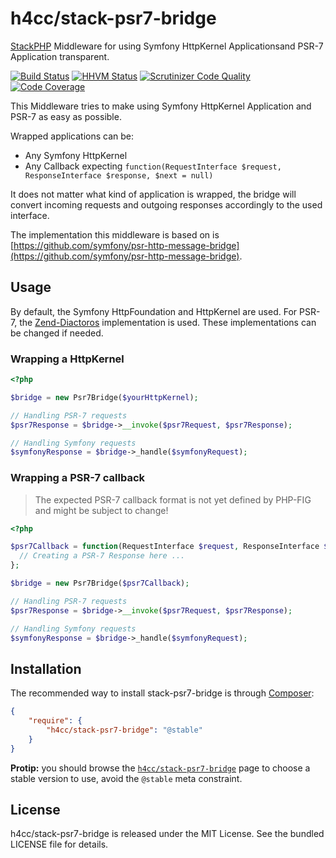 # h4cc/stack-psr7-bridge


[StackPHP](http://stackphp.com/) Middleware for using Symfony HttpKernel Applicationsand PSR-7 Application transparent.

[![Build Status](https://travis-ci.org/h4cc/stack-psr7-bridge.svg)](https://travis-ci.org/h4cc/stack-psr7-bridge)
[![HHVM Status](https://img.shields.io/hhvm/h4cc/stack-psr7-bridge.svg)](http://hhvm.h4cc.de/package/h4cc/stack-psr7-bridge)
[![Scrutinizer Code Quality](https://scrutinizer-ci.com/g/h4cc/stack-psr7-bridge/badges/quality-score.png)](https://scrutinizer-ci.com/g/h4cc/stack-psr7-bridge/)
[![Code Coverage](https://scrutinizer-ci.com/g/h4cc/stack-psr7-bridge/badges/coverage.png)](https://scrutinizer-ci.com/g/h4cc/stack-psr7-bridge/)


This Middleware tries to make using Symfony HttpKernel Application and PSR-7 as easy as possible.

Wrapped applications can be:

- Any Symfony HttpKernel
- Any Callback expecting `function(RequestInterface $request, ResponseInterface $response, $next = null)`

It does not matter what kind of application is wrapped, the bridge will convert incoming requests and outgoing responses accordingly
to the used interface.

The implementation this middleware is based on is [https://github.com/symfony/psr-http-message-bridge](https://github.com/symfony/psr-http-message-bridge).


## Usage

By default, the Symfony HttpFoundation and HttpKernel are used.
For PSR-7, the [Zend-Diactoros](https://github.com/zendframework/zend-diactoros) implementation is used.
These implementations can be changed if needed.

### Wrapping a HttpKernel

```php
<?php

$bridge = new Psr7Bridge($yourHttpKernel);

// Handling PSR-7 requests
$psr7Response = $bridge->__invoke($psr7Request, $psr7Response);

// Handling Symfony requests
$symfonyResponse = $bridge->_handle($symfonyRequest);
```

### Wrapping a PSR-7 callback

> The expected PSR-7 callback format is not yet defined by PHP-FIG and might be subject to change!

```php
<?php

$psr7Callback = function(RequestInterface $request, ResponseInterface $response, $next = null) {
  // Creating a PSR-7 Response here ...
};

$bridge = new Psr7Bridge($psr7Callback);

// Handling PSR-7 requests
$psr7Response = $bridge->__invoke($psr7Request, $psr7Response);

// Handling Symfony requests
$symfonyResponse = $bridge->_handle($symfonyRequest);
```


## Installation

The recommended way to install stack-psr7-bridge is through [Composer](http://getcomposer.org/):

``` json
{
    "require": {
        "h4cc/stack-psr7-bridge": "@stable"
    }
}
```

**Protip:** you should browse the [`h4cc/stack-psr7-bridge`](https://packagist.org/packages/h4cc/stack-psr7-bridge)
page to choose a stable version to use, avoid the `@stable` meta constraint.



## License

h4cc/stack-psr7-bridge is released under the MIT License. See the bundled LICENSE file for details.

